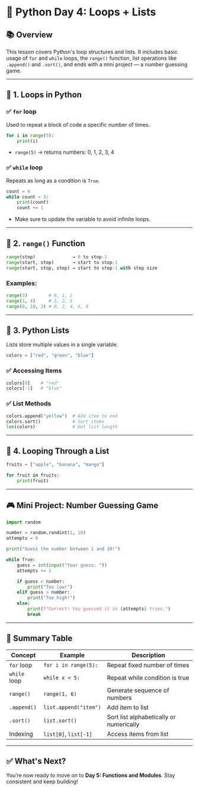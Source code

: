 # 🐍 Python Day 4: Loops + Lists

## 📚 Overview

This lesson covers Python's loop structures and lists. It includes basic usage of `for` and `while` loops, the `range()` function, list operations like `.append()` and `.sort()`, and ends with a mini project — a number guessing game.

---

## 🔁 1. Loops in Python

### ✅ `for` loop

Used to repeat a block of code a specific number of times.

```python
for i in range(5):
    print(i)
```

* `range(5)` → returns numbers: 0, 1, 2, 3, 4

### ✅ `while` loop

Repeats as long as a condition is `True`.

```python
count = 0
while count < 3:
    print(count)
    count += 1
```

* Make sure to update the variable to avoid infinite loops.

---

## 🔢 2. `range()` Function

```python
range(stop)              → 0 to stop-1
range(start, stop)       → start to stop-1
range(start, stop, step) → start to stop-1 with step size
```

### Examples:

```python
range(3)        # 0, 1, 2
range(1, 4)     # 1, 2, 3
range(0, 10, 2) # 0, 2, 4, 6, 8
```

---

## 📃 3. Python Lists

Lists store multiple values in a single variable.

```python
colors = ["red", "green", "blue"]
```

### ✅ Accessing Items

```python
colors[0]    # "red"
colors[-1]   # "blue"
```

### ✅ List Methods

```python
colors.append("yellow")  # Add item to end
colors.sort()            # Sort items
len(colors)              # Get list length
```

---

## 🔄 4. Looping Through a List

```python
fruits = ["apple", "banana", "mango"]

for fruit in fruits:
    print(fruit)
```

---

## 🎮 Mini Project: Number Guessing Game

```python
import random

number = random.randint(1, 10)
attempts = 0

print("Guess the number between 1 and 10!")

while True:
    guess = int(input("Your guess: "))
    attempts += 1

    if guess < number:
        print("Too low!")
    elif guess > number:
        print("Too high!")
    else:
        print(f"Correct! You guessed it in {attempts} tries.")
        break
```

---

## 🧐 Summary Table

| Concept      | Example               | Description                             |
| ------------ | --------------------- | --------------------------------------- |
| `for` loop   | `for i in range(5):`  | Repeat fixed number of times            |
| `while` loop | `while x < 5:`        | Repeat while condition is true          |
| `range()`    | `range(1, 6)`         | Generate sequence of numbers            |
| `.append()`  | `list.append("item")` | Add item to list                        |
| `.sort()`    | `list.sort()`         | Sort list alphabetically or numerically |
| Indexing     | `list[0]`, `list[-1]` | Access items from list                  |

---

## ✅ What's Next?

You’re now ready to move on to **Day 5: Functions and Modules**. Stay consistent and keep building!
